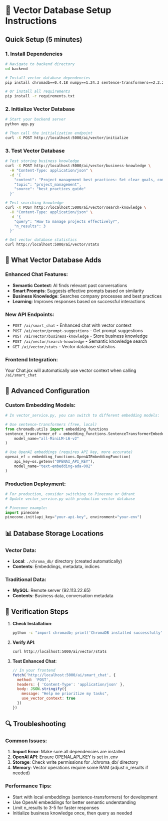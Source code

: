 # 🚀 Vector Database Setup Instructions

## Quick Setup (5 minutes)

### 1. Install Dependencies
```bash
# Navigate to backend directory
cd backend

# Install vector database dependencies
pip install chromadb==0.4.18 numpy==1.24.3 sentence-transformers==2.2.2

# Or install all requirements
pip install -r requirements.txt
```

### 2. Initialize Vector Database
```bash
# Start your backend server
python app.py

# Then call the initialization endpoint
curl -X POST http://localhost:5000/ai/vector/initialize
```

### 3. Test Vector Database
```bash
# Test storing business knowledge
curl -X POST http://localhost:5000/ai/vector/business-knowledge \
  -H "Content-Type: application/json" \
  -d '{
    "content": "Project management best practices: Set clear goals, communicate regularly, track progress",
    "topic": "project_management",
    "source": "best_practices_guide"
  }'

# Test searching knowledge
curl -X POST http://localhost:5000/ai/vector/search-knowledge \
  -H "Content-Type: application/json" \
  -d '{
    "query": "How to manage projects effectively?",
    "n_results": 3
  }'

# Get vector database statistics
curl http://localhost:5000/ai/vector/stats
```

## 🎯 What Vector Database Adds

### Enhanced Chat Features:
- **Semantic Context**: AI finds relevant past conversations
- **Smart Prompts**: Suggests effective prompts based on similarity
- **Business Knowledge**: Searches company processes and best practices
- **Learning**: Improves responses based on successful interactions

### New API Endpoints:
- `POST /ai/smart_chat` - Enhanced chat with vector context
- `POST /ai/vector/prompt-suggestions` - Get prompt suggestions
- `POST /ai/vector/business-knowledge` - Store business knowledge
- `POST /ai/vector/search-knowledge` - Semantic knowledge search
- `GET /ai/vector/stats` - Vector database statistics

### Frontend Integration:
Your Chat.jsx will automatically use vector context when calling `/ai/smart_chat`

## 🔧 Advanced Configuration

### Custom Embedding Models:
```python
# In vector_service.py, you can switch to different embedding models:

# Use sentence-transformers (free, local)
from chromadb.utils import embedding_functions
sentence_transformer_ef = embedding_functions.SentenceTransformerEmbeddingFunction(
    model_name="all-MiniLM-L6-v2"
)

# Use OpenAI embeddings (requires API key, more accurate)
openai_ef = embedding_functions.OpenAIEmbeddingFunction(
    api_key=os.getenv("OPENAI_API_KEY"),
    model_name="text-embedding-ada-002"
)
```

### Production Deployment:
```python
# For production, consider switching to Pinecone or Qdrant
# Update vector_service.py with production vector database

# Pinecone example:
import pinecone
pinecone.init(api_key="your-api-key", environment="your-env")
```

## 📊 Database Storage Locations

### Vector Data:
- **Local**: `./chroma_db/` directory (created automatically)
- **Contents**: Embeddings, metadata, indices

### Traditional Data:
- **MySQL**: Remote server (92.113.22.65)
- **Contents**: Business data, conversation metadata

## 🚦 Verification Steps

1. **Check Installation**:
   ```bash
   python -c "import chromadb; print('ChromaDB installed successfully')"
   ```

2. **Verify API**:
   ```bash
   curl http://localhost:5000/ai/vector/stats
   ```

3. **Test Enhanced Chat**:
   ```javascript
   // In your frontend
   fetch('http://localhost:5000/ai/smart_chat', {
     method: 'POST',
     headers: { 'Content-Type': 'application/json' },
     body: JSON.stringify({
       message: "Help me prioritize my tasks",
       use_vector_context: true
     })
   })
   ```

## 🔍 Troubleshooting

### Common Issues:
1. **Import Error**: Make sure all dependencies are installed
2. **OpenAI API**: Ensure OPENAI_API_KEY is set in .env
3. **Storage**: Check write permissions for ./chroma_db/ directory
4. **Memory**: Vector operations require some RAM (adjust n_results if needed)

### Performance Tips:
- Start with local embeddings (sentence-transformers) for development
- Use OpenAI embeddings for better semantic understanding
- Limit n_results to 3-5 for faster responses
- Initialize business knowledge once, then query as needed